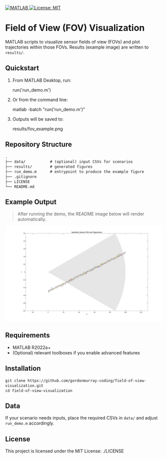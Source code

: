 <p align="left">
  <a href="https://www.mathworks.com/products/matlab.html">
    <img src="https://img.shields.io/badge/MATLAB-R2022a%2B-blue" alt="MATLAB">
  </a>
  <a href="./LICENSE">
    <img src="https://img.shields.io/badge/license-MIT-success" alt="License: MIT">
  </a>
</p>

# Field of View (FOV) Visualization

MATLAB scripts to visualize sensor fields of view (FOVs) and plot trajectories within those FOVs.
Results (example image) are written to `results/`.

## Quickstart

1) From MATLAB Desktop, run:

    run('run_demo.m')

2) Or from the command line:

    matlab -batch "run('run_demo.m')"

3) Outputs will be saved to:

    results/fov_example.png

## Repository Structure

    .
    ├── data/           # (optional) input CSVs for scenarios
    ├── results/        # generated figures
    ├── run_demo.m      # entrypoint to produce the example figure
    ├── .gitignore
    ├── LICENSE
    └── README.md

## Example Output

> After running the demo, the README image below will render automatically.

<p align="center">
  <img src="results/fov_example.png" alt="Synthetic FOV Example" width="680">
</p>

## Requirements

- MATLAB R2022a+
- (Optional) relevant toolboxes if you enable advanced features

## Installation

    git clone https://github.com/gordonmurray-coding/field-of-view-visualization.git
    cd field-of-view-visualization

## Data

If your scenario needs inputs, place the required CSVs in `data/` and adjust `run_demo.m` accordingly.

## License

This project is licensed under the MIT License: ./LICENSE

